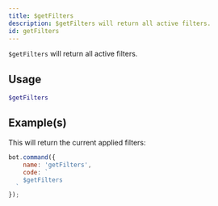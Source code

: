 ```yaml
---
title: $getFilters
description: $getFilters will return all active filters.
id: getFilters
---
```


`$getFilters` will return all active filters.

## Usage

```php
$getFilters
```

## Example(s)

This will return the current applied filters:

```javascript
bot.command({
    name: 'getFilters',
    code: `
    $getFilters
  `
});
```